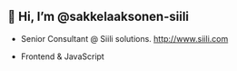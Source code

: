 ## 👋 Hi, I’m @sakkelaaksonen-siili

 * Senior Consultant @ Siili solutions. http://www.siili.com

 * Frontend & JavaScript

<!---
sakkelaaksonen-siili/sakkelaaksonen-siili is a ✨ special ✨ repository because its `README.md` (this file) appears on your GitHub profile.
You can click the Preview link to take a look at your changes.
--->
